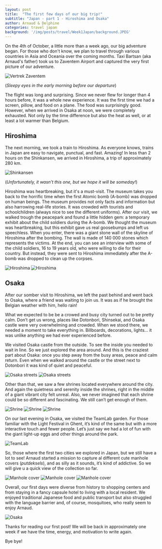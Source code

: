 ```yaml
---
layout: post
title:  "The first few days of our big trip!"
subtitle: "Japan - part 1 - Hiroshima and Osaka"
author: Arnaud & Delphine
categories: travel japan
background: '/img/posts/travel/Week1Japan/background.JPEG'
---
```


On the 4th of October, a little more than a week ago, our big adventure began. For those who don't know, we plan to travel through various countries in Asia and Oceania over the coming months. Taxi Bartsan (aka Arnaud's father) took us to Zaventem Airport and captured the very first picture of our adventure.

<img class="img-fluid" src="/img/posts/travel/Week1Japan/zaventem.JPEG" alt="Vertrek Zaventem">

(*Sleepy eyes in the early morning before our departure*)

The flight was long and surprising. Since we never flew for longer than 4 hours before, it was a whole new experience. It was the first time we had a screen, pillow, and food on a plane. The food was surprisingly good. However, when we arrived in Osaka at noon, we were completely exhausted. Not only by the time difference but also the heat as well, or at least a lot warmer than Belgium.

## Hiroshima

The next morning, we took a train to Hiroshima. As everyone knows, trains in Japan are easy to navigate, punctual, and fast. Amazing! In less than 2 hours on the Shinkansen, we arrived in Hiroshima, a trip of approximately 280 km.

<img class="img-fluid" src="/img/posts/travel/Week1Japan/train.JPEG" alt="Shinkansen">

(*Unfortunately, it wasn’t this one, but we hope it will be someday!*)

Hiroshima was heartbreaking, but it's a must-visit. The museum takes you back to the horrific time when the first Atomic bomb (A-bomb) was dropped on human beings. The museum provides not only facts and information but also harrowing real-life stories. It was crowded with tourists and schoolchildren (always nice to see the different uniforms). After our visit, we walked trough the peacepark and found a little hidden gem: a temporary exhibit about the child soldiers during the A-bomb. We thought the museum was heartbreaking, but this exhibit gave us real goosebumps and left us speechless. When you enter, there was a giant stone wall of the skyline of Hiroshima after the bombing. The wall is made of 140 000 stones which represents the victims. At the end, you can see an interview with some of the child soldiers, 16 to 19 years old, who were willing to die for their country. But instead, they were sent to Hiroshima immediately after the A-bomb was dropped to clean up the corpses.

<img class="img-fluid" src="/img/posts/travel/Week1Japan/hiroshima1.JPEG" alt="Hiroshima">
<img class="img-fluid" src="/img/posts/travel/Week1Japan/hiroshima2.JPEG" alt="Hiroshima">

## Osaka

After our somber visit to Hiroshima, we left the past behind and went back to Osaka, where a friend was waiting to join us. It was as if he brought the Belgian weather with him, hello rain!

What we expected to be be a crowed and busy city turned out to be pretty calm. Don’t get us wrong, places like Dotonbori, Shinsekai, and Osaka castle were very overwhelming and crowded. When we stood there, we needed a moment to take everything in. Billboards, decorations, lights… it was unlike anything we had ever experienced before.

We visited Osaka castle from the outside. To see the inside you needed to wait in line. So we just explored the area around. And this is the craziest part about Osaka: once you step away from the busy areas, peace and calm return. Even when we walked around the castle or the street next to Dotonbori it was kind of quiet and peaceful.


<img class="img-fluid" src="/img/posts/travel/Week1Japan/dotonbori1.JPEG" alt="Osaka streets">
<img class="img-fluid" src="/img/posts/travel/Week1Japan/dotonbori2.JPEG" alt="Osaka streets">

Other than that, we saw a few shrines located everywhere around the city. And again the quietness and serenity inside the shrines, right in the middle of a giant vibrant city felt unreal. Also, we never imagined that each shrine could be so different and fascinating. We still can’t get enough of them.


<img class="img-fluid" src="/img/posts/travel/Week1Japan/shrine1.JPEG" alt="Shrine">
<img class="img-fluid" src="/img/posts/travel/Week1Japan/shrine2.JPEG" alt="Shrine">
<img class="img-fluid" src="/img/posts/travel/Week1Japan/shrine3.JPEG" alt="Shrine">

On our last evening in Osaka, we visited the TeamLab garden. For those familiar with the Light Festival in Ghent, it’s kind of the same but with a more interactive touch and fewer people. Let’s just say we had a lot of fun with the giant light-up eggs and other things around the park.

<img class="img-fluid" src="/img/posts/travel/Week1Japan/garden.JPEG" alt="TeamLab">

So, those where the first two cities we explored in Japan, but we still have a lot to see!
Arnaud started a mission to capture al different cute manhole covers (*putdeksels*), and as silly as it sounds, it’s kind of addictive. So we will give u a quick view of the collection so far.

<img class="img-fluid" src="/img/posts/travel/Week1Japan/manholeCover1.JPEG" alt="Manhole cover">
<img class="img-fluid" src="/img/posts/travel/Week1Japan/manholeCover2.JPEG" alt="Manhole cover">
<img class="img-fluid" src="/img/posts/travel/Week1Japan/manholeCover3.JPEG" alt="Manhole cover">

Overall, our first days were diverse from history to shopping centers and from staying in a fancy capsule hotel to living with a local resident. We enjoyed traditional Japanese food and public transport but also struggled with the language barrier and, of course, mosquitoes, who really seem to enjoy Arnaud.

<img class="img-fluid" src="/img/posts/travel/Week1Japan/osaka.JPEG" alt="Osaka">

Thanks for reading our first post! We will be back in approximately one week if we have the time, energy, and motivation to write again.

Bye bye!
